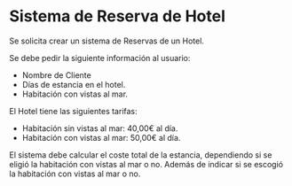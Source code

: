 # Sistema de Reserva de Hotel
Se solicita crear un sistema de Reservas de un Hotel.

Se debe pedir la siguiente información al usuario:
- Nombre de Cliente
- Días de estancia en el hotel.
- Habitación con vistas al mar.

El Hotel tiene las siguientes tarifas:
- Habitación sin vistas al mar: 40,00€ al día.
- Habitación con vistas al mar: 50,00€ al día.

El sistema debe calcular el coste total de la estancia, dependiendo si se eligió la habitación con vistas al mar o no. Además de indicar si se escogió la habitación con vistas al mar o no.